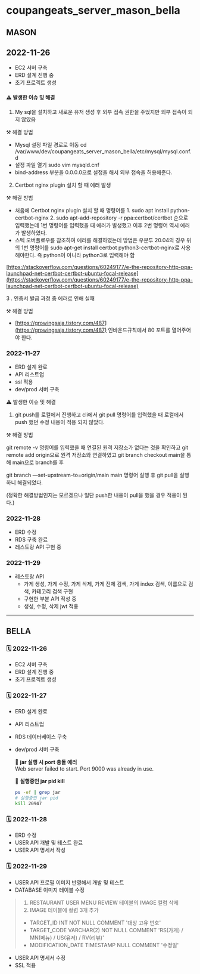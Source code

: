 # coupangeats_server_mason_bella

##  MASON
## 2022-11-26

- EC2 서버 구축
- ERD 설계 진행 중
- 초기 프로젝트 생성

#### ⚠️ 발생한 이슈 및 해결

1. My sql을 설치하고 새로운 유저 생성 후 외부 접속 권한을 주었지만 외부 접속이 되지 않았음

⚒️ 해결 방법  

- Mysql 설정 파일 경로로 이동 cd /var/www/dev/coupangeats_server_mason_bella/etc/mysql/mysql.conf.d
- 설정 파일 열기 sudo vim mysqld.cnf
- bind-address 부분을 0.0.0.0으로 설정을 해서 외부 접속을 허용해준다.

2. Certbot nginx plugin 설치 할 때 에러 발생

⚒️ 해결 방법

- 처음에 Certbot nginx plugin 설치 할 때  명령어를 1. sudo apt install python-certbot-nginx  2. sudo apt-add-repository -r ppa:certbot/certbot 순으로 입력했는데 1번 명령어를 입력했을 때 에러가 발생했고 이후 2번 명령어 역시 에러가 발생하였다.
- 스텍 오버플로우를 참조하여 에러를 해결하였는데 방법은 우분투 20.04의 경우 위의 1번 명령어를 sudo apt-get install certbot python3-certbot-nginx로 사용해야한다. 즉 python이 아니라 python3로 입력해야 함

[https://stackoverflow.com/questions/60249177/e-the-repository-http-ppa-launchpad-net-certbot-certbot-ubuntu-focal-release](https://stackoverflow.com/questions/60249177/e-the-repository-http-ppa-launchpad-net-certbot-certbot-ubuntu-focal-release)

3 . 인증서 발급 과정 중 에러로 인해 실패

⚒️ 해결 방법

- [https://growingsaja.tistory.com/487](https://growingsaja.tistory.com/487) 인바운드규칙에서 80 포트를 열어주어야 한다.


### 2022-11-27

- ERD 설계 완료
- API 리스트업
- ssl 적용
- dev/prod 서버 구축   

⚠️ 발생한 이슈 및 해결

1. git push를 로컬에서 진행하고 cli에서 git pull 명령어를 입력했을 때 로컬에서 push 했던 수정 내용이 적용 되지 않았다. 

⚒️ 해결 방법

git remote -v 명령어를 입력했을 때 연결된 원격 저장소가 없다는 것을 확인하고 git remote add origin으로 원격 저장소와 연결하였고  git branch checkout main을 통해 main으로 branch를 후 

git branch —set-upstream-to=origin/main main 명령어 실행 후 git pull을 실행하니 해결되었다.

(정확한 해결방법인지는 모르겠으나 일단 push한 내용이 pull을 했을 경우 적용이 된다.)

### 2022-11-28
- ERD 수정
- RDS 구축 완료
- 레스토랑 API 구현 중

### 2022-11-29
- 레스토랑 API 
     - 가게 생성, 가게 수정, 가게 삭제, 가게 전체 검색, 가게 index 검색, 이름으로 검색, 카테고리 검색 구현 
     - 구현한 부분 API 작성 중
     - 생성, 수정, 삭제 jwt 적용

---

## BELLA

### 🗓️ 2022-11-26
- EC2 서버 구축
- ERD 설계 진행 중
- 초기 프로젝트 생성

### 🗓️ 2022-11-27
- ERD 설계 완료
- API 리스트업
- RDS 데이터베이스 구축
- dev/prod 서버 구축

     🚨 **jar 실행 시 port 충돌 에러**   
     Web server failed to start. Port 9000 was already in use.

     🌟 **실행중인 jar pid kill**
     ```bash
     ps -ef | grep jar
     # 실행중인 jar pid
     kill 20947
     ```

### 🗓️ 2022-11-28
- ERD 수정
- USER API 개발 및 테스트 완료
- USER API 명세서 작성

### 🗓️ 2022-11-29
- USER API 프로필 이미지 반영해서 개발 및 테스트
- DATABASE 이미지 테이블 수정
> 1. RESTAURANT USER MENU REVIEW 테이블의 IMAGE 컬럼 삭제
> 2. IMAGE 테이블에 컬럼 3개 추가
> - TARGET_ID INT NOT NULL COMMENT '대상 고유 번호'
> - TARGET_CODE VARCHAR(2) NOT NULL COMMENT 'RS(가게) / MN(메뉴) / US(유저) / RV(리뷰)'
> - MODIFICATION_DATE TIMESTAMP NULL COMMENT '수정일'
- USER API 명세서 수정
- SSL 적용
